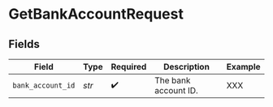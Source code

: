 # GetBankAccountRequest


## Fields

| Field                | Type                 | Required             | Description          | Example              |
| -------------------- | -------------------- | -------------------- | -------------------- | -------------------- |
| `bank_account_id`    | *str*                | :heavy_check_mark:   | The bank account ID. | XXX                  |